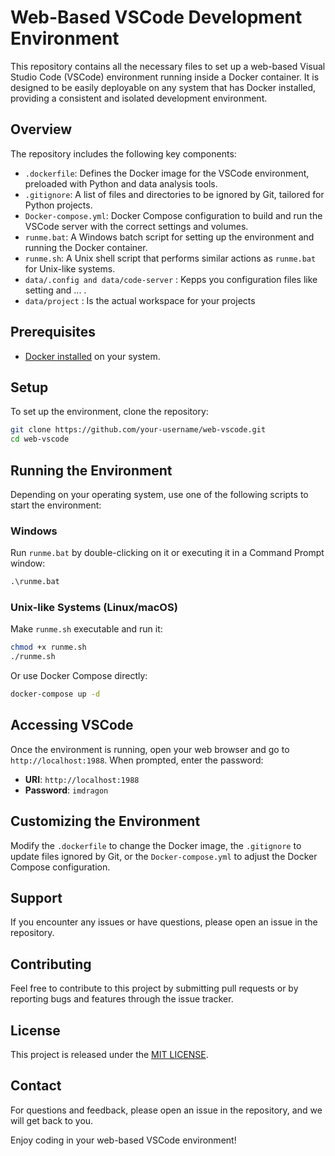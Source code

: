 # Web-Based VSCode Development Environment

This repository contains all the necessary files to set up a web-based Visual Studio Code (VSCode) environment running inside a Docker container. It is designed to be easily deployable on any system that has Docker installed, providing a consistent and isolated development environment.

## Overview

The repository includes the following key components:

- `.dockerfile`: Defines the Docker image for the VSCode environment, preloaded with Python and data analysis tools.
- `.gitignore`: A list of files and directories to be ignored by Git, tailored for Python projects.
- `Docker-compose.yml`: Docker Compose configuration to build and run the VSCode server with the correct settings and volumes.
- `runme.bat`: A Windows batch script for setting up the environment and running the Docker container.
- `runme.sh`: A Unix shell script that performs similar actions as `runme.bat` for Unix-like systems.
- `data/.config and data/code-server` : Kepps you configuration files like setting and ... .
- `data/project` : Is the actual workspace for your projects

## Prerequisites

- [Docker installed](https://docs.docker.com/engine/install/) on your system.

## Setup

To set up the environment, clone the repository:

```sh
git clone https://github.com/your-username/web-vscode.git
cd web-vscode
```

## Running the Environment

Depending on your operating system, use one of the following scripts to start the environment:

### Windows

Run `runme.bat` by double-clicking on it or executing it in a Command Prompt window:

```bat
.\runme.bat
```

### Unix-like Systems (Linux/macOS)

Make `runme.sh` executable and run it:

```sh
chmod +x runme.sh
./runme.sh
```

Or use Docker Compose directly:

```sh
docker-compose up -d
```

## Accessing VSCode

Once the environment is running, open your web browser and go to `http://localhost:1988`. When prompted, enter the password:

- **URI**: `http://localhost:1988`
- **Password**: `imdragon`

## Customizing the Environment

Modify the `.dockerfile` to change the Docker image, the `.gitignore` to update files ignored by Git, or the `Docker-compose.yml` to adjust the Docker Compose configuration.

## Support

If you encounter any issues or have questions, please open an issue in the repository.

## Contributing

Feel free to contribute to this project by submitting pull requests or by reporting bugs and features through the issue tracker.

## License
This project is released under the [MIT LICENSE](LICENSE).


## Contact
For questions and feedback, please open an issue in the repository, and we will get back to you.


Enjoy coding in your web-based VSCode environment!
